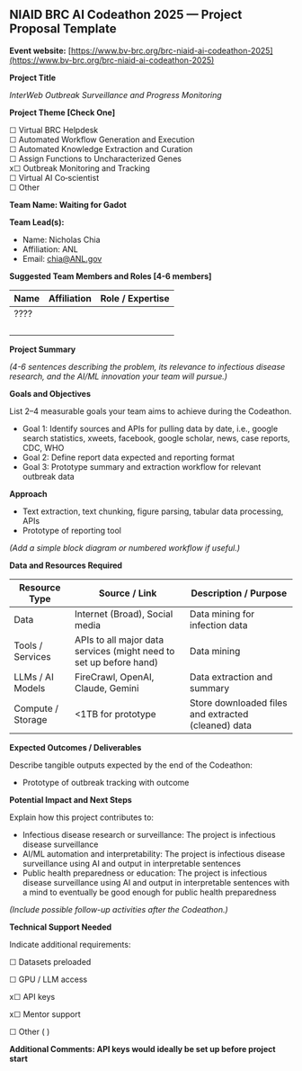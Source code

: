 **NIAID BRC AI Codeathon 2025 — Project Proposal Template**  
---

**Event website:** [https://www.bv-brc.org/brc-niaid-ai-codeathon-2025](https://www.bv-brc.org/brc-niaid-ai-codeathon-2025)

**Project Title**

*InterWeb Outbreak Surveillance and Progress Monitoring*

**Project Theme \[Check One\]**

☐ Virtual BRC Helpdesk  
☐ Automated Workflow Generation and Execution  
☐ Automated Knowledge Extraction and Curation  
☐ Assign Functions to Uncharacterized Genes  
x☐ Outbreak Monitoring and Tracking  
☐ Virtual AI Co‑scientist  
☐ Other

**Team Name: Waiting for Gadot**

**Team Lead(s):** 

* Name: Nicholas Chia  
* Affiliation: ANL  
* Email: chia@ANL.gov

**Suggested Team Members and Roles \[4-6 members\]**

| Name | Affiliation | Role / Expertise |
| ----- | ----- | ----- |
| ???? |  |  |
|  |  |  |
|  |  |  |
|  |  |  |
|  |  |  |

**Project Summary**

*(4-6 sentences describing the problem, its relevance to infectious disease research, and the AI/ML innovation your team will pursue.)*

**Goals and Objectives**

List 2–4 measurable goals your team aims to achieve during the Codeathon.

* Goal 1: Identify sources and APIs for pulling data by date, i.e., google search statistics, xweets, facebook, google scholar, news, case reports, CDC, WHO  
* Goal 2: Define report data expected and reporting format  
* Goal 3: Prototype summary and extraction workflow for relevant outbreak data

**Approach**

* Text extraction, text chunking, figure parsing, tabular data processing, APIs  
* Prototype of reporting tool

*(Add a simple block diagram or numbered workflow if useful.)*

**Data and Resources Required**

| Resource Type | Source / Link | Description / Purpose |
| ----- | ----- | ----- |
| Data | Internet (Broad), Social media | Data mining for infection data |
| Tools / Services | APIs to all major data services (might need to set up before hand) | Data mining |
| LLMs / AI Models | FireCrawl, OpenAI, Claude, Gemini | Data extraction and summary |
| Compute / Storage | \<1TB for prototype | Store downloaded files and extracted (cleaned) data |

**Expected Outcomes / Deliverables**

Describe tangible outputs expected by the end of the Codeathon:

* Prototype of outbreak tracking with outcome

**Potential Impact and Next Steps**

Explain how this project contributes to:

* Infectious disease research or surveillance: The project is infectious disease surveillance  
* AI/ML automation and interpretability: The project is infectious disease surveillance using AI and output in interpretable sentences  
* Public health preparedness or education: The project is infectious disease surveillance using AI and output in interpretable sentences with a mind to eventually be good enough for public health preparedness

*(Include possible follow-up activities after the Codeathon.)*

**Technical Support Needed**

Indicate additional requirements:

☐ Datasets preloaded  

☐ GPU / LLM access  

x☐ API keys  

x☐ Mentor support  

☐ Other ( )

**Additional Comments: API keys would ideally be set up before project start**

